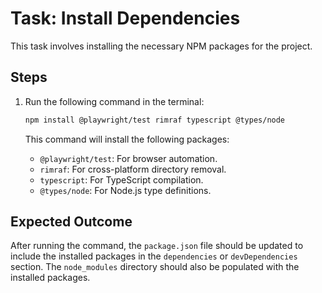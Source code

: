 # Task: Install Dependencies

This task involves installing the necessary NPM packages for the project.

## Steps

1.  Run the following command in the terminal:

    ```bash
    npm install @playwright/test rimraf typescript @types/node
    ```

    This command will install the following packages:

    *   `@playwright/test`: For browser automation.
    *   `rimraf`: For cross-platform directory removal.
    *   `typescript`: For TypeScript compilation.
    *   `@types/node`: For Node.js type definitions.

## Expected Outcome

After running the command, the `package.json` file should be updated to include the installed packages in the `dependencies` or `devDependencies` section. The `node_modules` directory should also be populated with the installed packages.